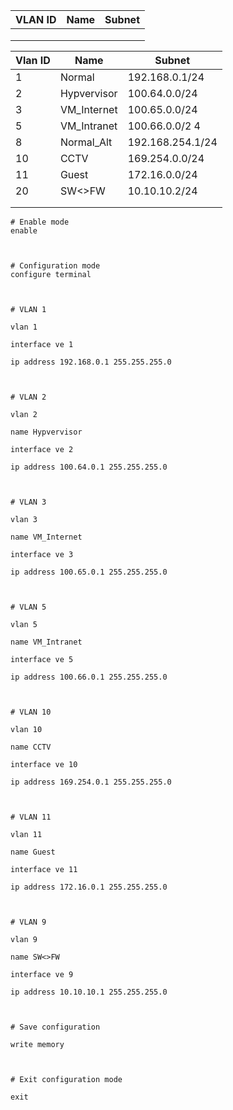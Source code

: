 

| VLAN ID | Name | Subnet |
| ------- | ---- | ------ |
|         |      |        |
|         |      |        |
|         |      |        |

| Vlan ID | Name        | Subnet           |
| ------- | ----------- | ---------------- |
| 1       | Normal      | 192.168.0.1/24   |
| 2       | Hypvervisor | 100.64.0.0/24    |
| 3       | VM_Internet | 100.65.0.0/24    |
| 5       | VM_Intranet | 100.66.0.0/2 4   |
| 8       | Normal_Alt  | 192.168.254.1/24 |
| 10      | CCTV        | 169.254.0.0/24   |
| 11      | Guest       | 172.16.0.0/24    |
| 20      | SW<>FW      | 10.10.10.2/24    |
|         |             |                  |
|         |             |                  |
```
# Enable mode
enable

  

# Configuration mode
configure terminal

  

# VLAN 1

vlan 1

interface ve 1

ip address 192.168.0.1 255.255.255.0

  

# VLAN 2

vlan 2

name Hypvervisor

interface ve 2

ip address 100.64.0.1 255.255.255.0

  

# VLAN 3

vlan 3

name VM_Internet

interface ve 3

ip address 100.65.0.1 255.255.255.0

  

# VLAN 5

vlan 5

name VM_Intranet

interface ve 5

ip address 100.66.0.1 255.255.255.0

  

# VLAN 10

vlan 10

name CCTV

interface ve 10

ip address 169.254.0.1 255.255.255.0

  

# VLAN 11

vlan 11

name Guest

interface ve 11

ip address 172.16.0.1 255.255.255.0

  

# VLAN 9

vlan 9

name SW<>FW

interface ve 9

ip address 10.10.10.1 255.255.255.0

  

# Save configuration

write memory

  

# Exit configuration mode

exit
```